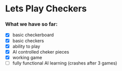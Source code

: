 # Lets Play Checkers

### What we have so far:
- [x] basic checkerboard
- [x] basic checkers
- [x] ability to play
- [x] AI controlled cheker pieces
- [x] working game
- [ ] fully functional AI learning \(crashes after 3 games\)
